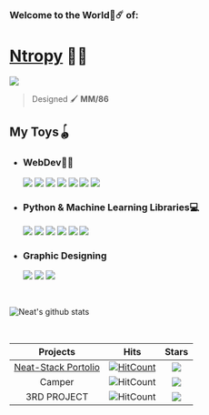 
### Welcome to the World🌌☄️  of:
# [Ntropy](https://neat-stack.github.io) 🚀🚀

[<img  src="./GitHub-Bio.png"></img>](https://rb.gy/efya7z)

>    Designed  🖌️ **MM/86**

## My Toys🪀

 - ### WebDev👨‍💻 

    <img src ="https://img.shields.io/badge/MongoDB-%234ea94b.svg?&style=for-the-badge&logo=mongodb&logoColor=white"/> <img src="https://img.shields.io/badge/express.js%20-%23404d59.svg?&style=for-the-badge"/> <img src="https://img.shields.io/badge/react%20-%2320232a.svg?&style=for-the-badge&logo=react&logoColor=%2361DAFB"/> <img src="https://img.shields.io/badge/node.js%20-%2343853D.svg?&style=for-the-badge&logo=node.js&logoColor=white"/> <img src="https://img.shields.io/badge/javascript%20-%23323330.svg?&style=for-the-badge&logo=javascript&logoColor=%23F7DF1E"> <img src="https://img.shields.io/badge/css3%20-%231572B6.svg?&style=for-the-badge&logo=css3&logoColor=white"/> <img src="https://img.shields.io/badge/html5%20-%23E34F26.svg?&style=for-the-badge&logo=html5&logoColor=white"/>       
- ### Python & Machine Learning Libraries💻 

  <img src="https://img.shields.io/badge/python%20-%2314354C.svg?&style=for-the-badge&logo=python&logoColor=white"/> <img src="https://img.shields.io/badge/pandas%20-%23150458.svg?&style=for-the-badge&logo=pandas&logoColor=white" /> <img src="https://img.shields.io/badge/-NUMPY-orange?&style=for-the-badge&logo=NumPy"> <img src="https://img.shields.io/badge/Keras%20-%23D00000.svg?&style=for-the-badge&logo=Keras&logoColor=white"/> <img src="https://img.shields.io/badge/TensorFlow%20-%23FF6F00.svg?&style=for-the-badge&logo=TensorFlow&logoColor=white"> <img src="https://img.shields.io/badge/-SELENIUM-%23?style=for-the-badge&logo="> 

- ### Graphic Designing
  <img src="https://img.shields.io/badge/adobe%20photoshop%20-%2331A8FF.svg?&style=for-the-badge&logo=adobe%20photoshop&logoColor=white"/> <img src="https://img.shields.io/badge/adobe%20illustrator%20-%23FF9A00.svg?&style=for-the-badge&logo=adobe%20illustrator&logoColor=white"/> <img src="https://img.shields.io/badge/figma%20-%23F24E1E.svg?&style=for-the-badge&logo=figma&logoColor=white"/>

<br>

![Neat's github stats](https://github-readme-stats.vercel.app/api?username=Ntropy86&show_icons=true&theme=tokyonight)




<br>

| **Projects**       | **Hits**           |**Stars**  |
| :-------------: |:-------------:| :-----:|
| [Neat-Stack Portolio](https://neat-stack.github.io)      | [![HitCount](http://hits.dwyl.com/Neat-Stack/Neat-Stack.svg)](http://hits.dwyl.com/Neat-Stack/Neat-Stack)  | <img src="https://img.shields.io/github/stars/Neat-Stack?style=for-the-badge"/> |
| Camper      | ![HitCount](http://hits.dwyl.com/Neat-Stack/Neat-Stack.svg)     |   <img src="https://img.shields.io/github/stars/Neat-Stack?style=for-the-badge"/> |
| 3RD PROJECT | ![HitCount](http://hits.dwyl.com/Neat-Stack/Neat-Stack.svg)      |    <img src="https://img.shields.io/github/stars/Neat-Stack?style=for-the-badge"/> |




<!--
**Neat-Stack/Neat-Stack** is a ✨ _special_ ✨ repository because its `README.md` (this file) appears on your GitHub profile.

Here are some ideas to get you started:

- 🔭 I’m currently working on ...
- 🌱 I’m currently learning ...
- 👯 I’m looking to collaborate on ...
- 🤔 I’m looking for help with ...
- 💬 Ask me about ...
- 📫 How to reach me: ...
- 😄 Pronouns: ...
- ⚡ Fun fact: ...
-->
